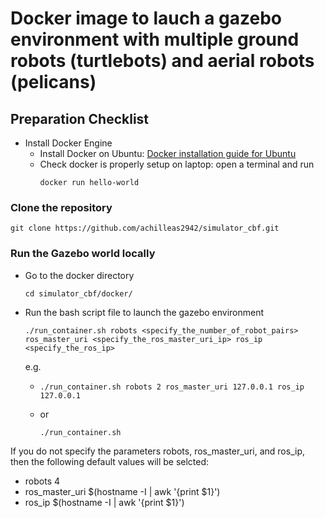 # Docker image to lauch a gazebo environment with multiple ground robots (turtlebots) and aerial robots (pelicans)

## Preparation Checklist
- Install Docker Engine
    - Install Docker on Ubuntu: [Docker installation guide for Ubuntu](https://docs.docker.com/engine/install/ubuntu/)
    - Check docker is properly setup on laptop: open a terminal and run
      ```
      docker run hello-world
      ```

### Clone the repository
  ```
  git clone https://github.com/achilleas2942/simulator_cbf.git
  ```

### Run the Gazebo world locally
- Go to the docker directory
  ```
  cd simulator_cbf/docker/
  ```
- Run the bash script file to launch the gazebo environment
  ```
  ./run_container.sh robots <specify_the_number_of_robot_pairs> ros_master_uri <specify_the_ros_master_uri_ip> ros_ip <specify_the_ros_ip>
  ```
  e.g.
  - ```
    ./run_container.sh robots 2 ros_master_uri 127.0.0.1 ros_ip 127.0.0.1
    ```
  - or
    ```
    ./run_container.sh
    ```

If you do not specify the parameters robots, ros_master_uri, and ros_ip, then the following default values will be selcted:
- robots 4
- ros_master_uri $(hostname -I | awk '{print $1}')
- ros_ip $(hostname -I | awk '{print $1}')
